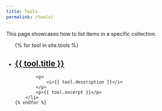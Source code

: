 ```yaml
---
title: Tools
permalink: /tools/
---
```


This page showcases how to list items in a specific collection.

<ul>
    {% for tool in site.tools %}
        <li>
            <h2>
                <a href="{{ tool.url | relative_url }}">
                    {{ tool.title }}
                </a>
            </h2>

            <p>
                <i>{{ tool.description }}</i>
            </p>
            <p>{{ tool.excerpt }}</p>
        </li>
    {% endfor %}
</ul>
